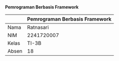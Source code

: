 **Pemrograman Berbasis Framework**

|        |   Pemrograman Berbasis Framework   |
|--------|------------------------------------|
|Nama    | Ratnasari                          |
|NIM     | 2241720007                         |
|Kelas   | TI-3B                              |
|Absen   | 18                                 |
